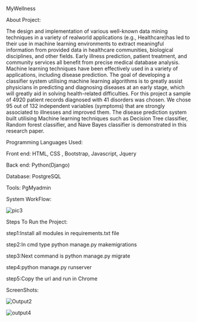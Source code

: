 MyWellness

About Project:


The design and implementation of various well-known data mining techniques in a variety of realworld applications (e.g., Healthcare)has led to their use in machine learning environments to extract meaningful information from provided data in healthcare communities, biological disciplines, and other fields. Early illness prediction, patient treatment, and community services all benefit from precise medical database analysis. Machine learning techniques have been effectively used in a variety of applications, including disease prediction. The goal of developing a classifier system utilising machine learning algorithms is to greatly assist physicians in predicting and diagnosing diseases at an early stage, which will greatly aid in solving health-related difficulties. For this project a sample of 4920 patient records diagnosed with 41 disorders was chosen. We chose 95 out of 132 independent variables (symptoms) that are strongly associated to illnesses and improved them. The disease prediction system built utilising Machine learning techniques such as Decision Tree classifier, Random forest classifier, and Nave Bayes classifier is demonstrated in this research paper.

Programming Languages Used:

Front end: HTML, CSS , Bootstrap, Javascript, Jquery 

Back end: Python(Django) 

Database: PostgreSQL 

Tools: PgMyadmin

System WorkFlow:



![pic3](https://github.com/DivyaVaishnaviVenkatesh/MyWellness-Diseases-Prediction-App/assets/123964776/17622673-57ff-4127-9d31-4dcfce2d42d5)


Steps To Run the Project:

step1:Install all modules in requirements.txt file

step2:In cmd type python manage.py makemigrations

step3:Next command is python manage.py migrate

step4:python manage.py runserver

step5:Copy the url and run in Chrome 

ScreenShots:


![Output2](https://github.com/DivyaVaishnaviVenkatesh/MyWellness-Diseases-Prediction-App/assets/123964776/c6743286-8937-47bb-b68c-0fbc53059aaf)


![output4](https://github.com/DivyaVaishnaviVenkatesh/MyWellness-Diseases-Prediction-App/assets/123964776/b5f19b2c-f8b7-4675-bfaf-fead00d51c8f)
